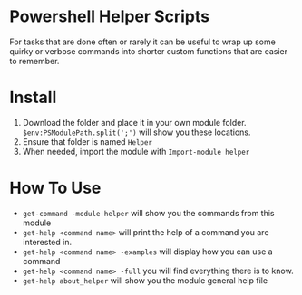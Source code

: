 ﻿# Powershell Helper Scripts
For tasks that are done often or rarely it can be useful to wrap up some quirky or verbose commands into shorter custom functions that are easier to remember.

# Install

1. Download the folder and place it in your own module folder. `$env:PSModulePath.split(';')` will show you these locations.
1. Ensure that folder is named `Helper`
1. When needed, import the module with `Import-module helper`

# How To Use

* `get-command -module helper` will show you the commands from this module
* `get-help <command name>` will print the help of a command you are interested in.
* `get-help <command name> -examples` will display how you can use a command
* `get-help <command name> -full` you will find everything there is to know.
* `get-help about_helper` will show you the module general help file
